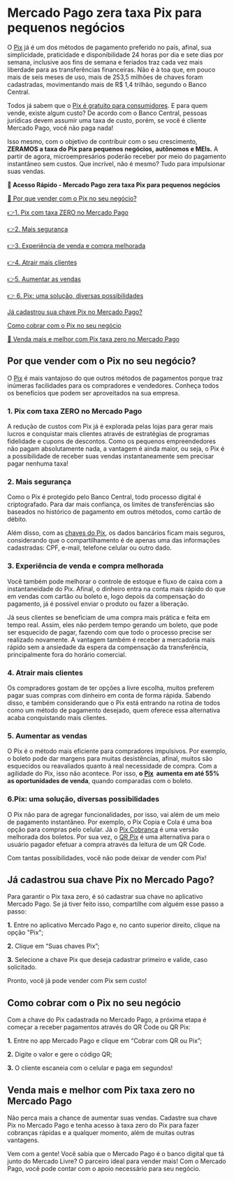 # Mercado Pago zera taxa Pix para pequenos negócios

O [Pix](https://empresas.mercadopago.com.br/guia-do-pix) já é um dos métodos de pagamento preferido no país, afinal, sua simplicidade, praticidade e disponibilidade 24 horas por dia e sete dias por semana, inclusive aos fins de semana e feriados traz cada vez mais liberdade para as transferências financeiras. Não é à toa que, em pouco mais de seis meses de uso, mais de 253,5 milhões de chaves foram cadastradas, movimentando mais de R$ 1,4 trilhão, segundo o Banco Central.

Todos já sabem que o [Pix é gratuito para consumidores](https://meubolso.mercadopago.com.br/vantagens-pix-tudo-que-voce-precisa-saber). E para quem vende, existe algum custo? De acordo com o Banco Central, pessoas jurídicas devem assumir uma taxa de custo, porém, se você é cliente Mercado Pago, você não paga nada!

Isso mesmo, com o objetivo de contribuir com o seu crescimento, **ZERAMOS a taxa do Pix para pequenos negócios, autônomos e MEIs.** A partir de agora, microempresários poderão receber por meio do pagamento instantâneo sem custos. Que incrível, não é mesmo? Tudo para impulsionar suas vendas.

**💙 Acesso Rápido - Mercado Pago zera taxa Pix para pequenos negócios**

[🤔 Por que vender com o Pix no seu negócio?](#A)

[](#B)[👉](#G)[1. Pix com taxa ZERO no Mercado Pago](#B)

[](#C)[👉](#G)[2. Mais segurança](#C)

[](#D)[👉](#G)[3. Experiência de venda e compra melhorada](#D)

[](#E)[👉](#G)[4. Atrair mais clientes](#E)

[](#F)[👉](#G)[5. Aumentar as vendas](#F)

[👉 6. Pix: uma solução, diversas possibilidades](#G)

[Já cadastrou sua chave Pix no Mercado Pago?](#H)

[Como cobrar com o Pix no seu negócio](#I)

[💙 Venda mais e melhor com Pix taxa zero no Mercado Pago](#J)

[](#)
## Por que vender com o Pix no seu negócio?

O [Pix](https://meubolso.mercadopago.com.br/pix-mercado-pago-bom-para-voce-e-para-seu-negocio) é mais vantajoso do que outros métodos de pagamentos porque traz inúmeras facilidades para os compradores e vendedores. Conheça todos os benefícios que podem ser aproveitados na sua empresa.

### 

[](#)
### 1. Pix com taxa ZERO no Mercado Pago

A redução de custos com Pix já é explorada pelas lojas para gerar mais lucros e conquistar mais clientes através de estratégias de programas fidelidade e cupons de descontos. Como os pequenos empreendedores não pagam absolutamente nada, a vantagem é ainda maior, ou seja, o Pix é a possibilidade de receber suas vendas instantaneamente sem precisar pagar nenhuma taxa!

### 

[](#)
### 2. Mais segurança

Como o Pix é protegido pelo Banco Central, todo processo digital é criptografado. ​Para dar mais confiança, os limites de transferências são baseados no histórico de pagamento em outros métodos, como cartão de débito.

Além disso, com as [chaves do Pix](https://meubolso.mercadopago.com.br/o-que-e-a-chave-pix-entenda-como-essa-novidade-facilitara-a-sua-vida), os dados bancários ficam mais seguros, considerando que o compartilhamento é de apenas uma das informações cadastradas: CPF, e-mail, telefone celular ou outro dado.

### 

[](#)
### 3. Experiência de venda e compra melhorada

Você também pode melhorar o controle de estoque e fluxo de caixa com a instantaneidade do Pix. Afinal, o dinheiro entra na conta mais rápido do que em vendas com cartão ou boleto e, logo depois da compensação do pagamento, já é possível enviar o produto ou fazer a liberação.

Já seus clientes se beneficiam de uma compra mais prática e feita em tempo real. Assim, eles não perdem tempo gerando um boleto, que pode ser esquecido de pagar, fazendo com que todo o processo precise ser realizado novamente. A vantagem também é receber a mercadoria mais rápido sem a ansiedade da espera da compensação da transferência, principalmente fora do horário comercial.

### 

[](#)
### 4. Atrair mais clientes

Os compradores gostam de ter opções a livre escolha, muitos preferem pagar suas compras com dinheiro em conta de forma rápida. Sabendo disso, e também considerando que o Pix está entrando na rotina de todos como um método de pagamento desejado, quem oferece essa alternativa acaba conquistando mais clientes.

### 

[](#)
### 5. Aumentar as vendas

O Pix é o método mais eficiente para compradores impulsivos. Por exemplo, o boleto pode dar margens para muitas desistências, afinal, muitos são esquecidos ou reavaliados quanto à real necessidade de compra. Com a agilidade do Pix, isso não acontece. Por isso, **o [Pix](https://empresas.mercadopago.com.br/vantagens-pix-boleto)  aumenta em até 55% as oportunidades de venda**, quando comparadas com o boleto.

### 

[](#)
### 6.**Pix: uma solução, diversas possibilidades**

O Pix não para de agregar funcionalidades, por isso, vai além de um meio de pagamento instantâneo. Por exemplo, o Pix Copia e Cola é uma boa opção para compras pelo celular. Já o [Pix Cobrança](https://meubolso.mercadopago.com.br/pix-cobranca) é uma versão melhorada dos boletos. Por sua vez, o [QR Pix](https://meubolso.mercadopago.com.br/pix-e-codigo-qr-mercado-pago-descubra-como-ficou-mais-facil-receber-pagamentos) é uma alternativa para o usuário pagador efetuar a compra através da leitura de um QR Code.

Com tantas possibilidades, você não pode deixar de vender com Pix!

[](#)
## Já cadastrou sua chave Pix no Mercado Pago?

Para garantir o Pix taxa zero, é só cadastrar sua chave no aplicativo Mercado Pago. Se já tiver feito isso, compartilhe com alguém esse passo a passo:

**1.** Entre no aplicativo Mercado Pago e, no canto superior direito, clique na opção "Pix";

**2.** Clique em “Suas chaves Pix”;

**3.** Selecione a chave Pix que deseja cadastrar primeiro e valide, caso solicitado.

Pronto, você já pode vender com Pix sem custo!

[](#)
## Como cobrar com o Pix no seu negócio

Com a chave do Pix cadastrada no Mercado Pago, a próxima etapa é começar a receber pagamentos através do QR Code ou QR Pix:

**1.** Entre no app Mercado Pago e clique em “Cobrar com QR ou Pix”;

**2.** Digite o valor e gere o código QR;

**3.** O cliente escaneia com o celular e paga em segundos!

[](#)
## Venda mais e melhor com Pix taxa zero no Mercado Pago

Não perca mais a chance de aumentar suas vendas. Cadastre sua chave Pix no Mercado Pago e tenha acesso à taxa zero do Pix para fazer cobranças rápidas e a qualquer momento, além de muitas outras vantagens.

Vem com a gente! Você sabia que o Mercado Pago é o banco digital que tá junto do Mercado Livre? O parceiro ideal para vender mais! Com o Mercado Pago, você pode contar com o apoio necessário para seu negócio.